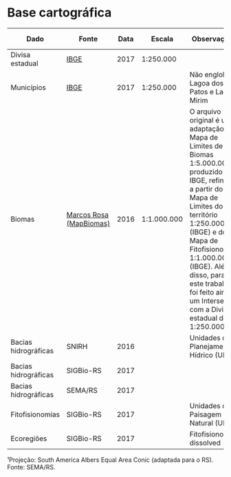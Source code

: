 # Base cartográfica

Dado | Fonte | Data | Escala | Observações | Área total (km²)¹
---- | ----- | --------- | ------ | ----------- | ---
Divisa estadual | [IBGE](http://servicodados.ibge.gov.br/Download/Download.ashx?u=geoftp.ibge.gov.br/cartas_e_mapas/bases_cartograficas_continuas/bc250/versao2017/shapefile/Limites_v2017.zip) | 2017 | 1:250.000 | | 281.647,998
Municípios | [IBGE](http://servicodados.ibge.gov.br/Download/Download.ashx?u=geoftp.ibge.gov.br/cartas_e_mapas/bases_cartograficas_continuas/bc250/versao2017/shapefile/Limites_v2017.zip) | 2017 | 1:250.000 | Não engloba Lagoa dos Patos e Lagoa Mirim | 268.409,174
Biomas | [Marcos Rosa (MapBiomas)](http://mapbiomas.org/pages/database/reference_maps) | 2016 | 1:1.000.000 | O arquivo original é uma adaptação do Mapa de Limites de Biomas 1:5.000.000 produzido pelo IBGE, refinado a partir do Mapa de Limites do território 1:250.000 (IBGE) e do Mapa de Fitofisionomias 1:1.000.000 (IBGE). Além disso, para este trabalho foi feito ainda um Intersect com a Divisa estadual do RS 1:250.000 | 268.641,175
Bacias hidrográficas | SNIRH | 2016 | | Unidades de Planejamento Hídrico (UPH) |
Bacias hidrográficas | SIGBio-RS | 2017 | | |
Bacias hidrográficas | SEMA/RS | 2017 | | |
Fitofisionomias | SIGBio-RS | 2017 | | Unidades de Paisagem Natural (UPN) |
Ecoregiões | SIGBio-RS | 2017 | | Fitofisionomias dissolved |

¹Projeção: South America Albers Equal Area Conic (adaptada para o RS). Fonte: SEMA/RS.
